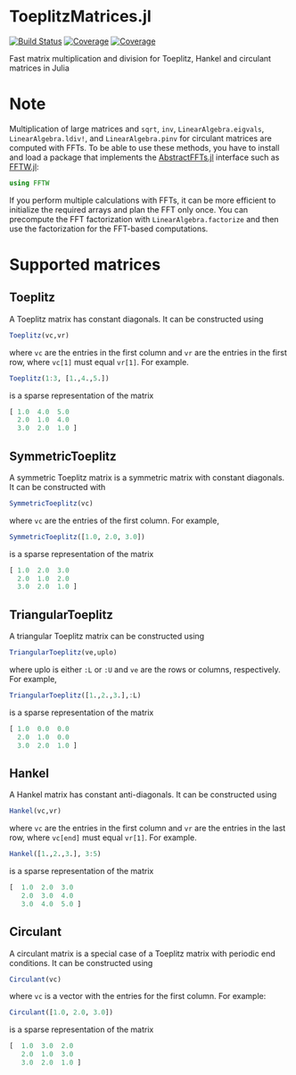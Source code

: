 ToeplitzMatrices.jl
===========

[![Build Status](https://github.com/JuliaMatrices/ToeplitzMatrices.jl/workflows/CI/badge.svg?branch=master)](https://github.com/JuliaMatrices/ToeplitzMatrices.jl/actions/workflows/CI.yml?query=branch%3Amaster)
[![Coverage](https://codecov.io/gh/JuliaMatrices/ToeplitzMatrices.jl/branch/master/graph/badge.svg)](https://codecov.io/gh/JuliaMatrices/ToeplitzMatrices.jl)
[![Coverage](https://coveralls.io/repos/github/JuliaMatrices/ToeplitzMatrices.jl/badge.svg?branch=master)](https://coveralls.io/github/JuliaMatrices/ToeplitzMatrices.jl?branch=master)

Fast matrix multiplication and division
for Toeplitz, Hankel and circulant matrices in Julia

# Note

Multiplication of large matrices and `sqrt`, `inv`, `LinearAlgebra.eigvals`,
`LinearAlgebra.ldiv!`, and `LinearAlgebra.pinv` for circulant matrices
are computed with FFTs.
To be able to use these methods, you have to install and load a package that implements
the [AbstractFFTs.jl](https://github.com/JuliaMath/AbstractFFTs.jl) interface such
as [FFTW.jl](https://github.com/JuliaMath/FFTW.jl):

```julia
using FFTW
```

If you perform multiple calculations with FFTs, it can be more efficient to
initialize the required arrays and plan the FFT only once. You can precompute
the FFT factorization with `LinearAlgebra.factorize` and then use the factorization
for the FFT-based computations.

# Supported matrices

## Toeplitz

A Toeplitz matrix has constant diagonals. It can be constructed using

```julia
Toeplitz(vc,vr)
```

where `vc` are the entries in the first column and `vr` are the entries in the first row, where `vc[1]` must equal `vr[1]`. For example.

```julia
Toeplitz(1:3, [1.,4.,5.])
```

is a sparse representation of the matrix

```julia
[ 1.0  4.0  5.0
  2.0  1.0  4.0
  3.0  2.0  1.0 ]
```

## SymmetricToeplitz

A symmetric Toeplitz matrix is a symmetric matrix with constant diagonals. It can be constructed with

```julia
SymmetricToeplitz(vc)
```

where `vc` are the entries of the first column. For example,

```julia
SymmetricToeplitz([1.0, 2.0, 3.0])
```

is a sparse representation of the matrix

```julia
[ 1.0  2.0  3.0
  2.0  1.0  2.0
  3.0  2.0  1.0 ]
```

## TriangularToeplitz

A triangular Toeplitz matrix can be constructed using

```julia
TriangularToeplitz(ve,uplo)
```

where uplo is either `:L` or `:U` and `ve` are the rows or columns, respectively.  For example,

```julia
TriangularToeplitz([1.,2.,3.],:L)
```

is a sparse representation of the matrix

```julia
[ 1.0  0.0  0.0
  2.0  1.0  0.0
  3.0  2.0  1.0 ]
```

## Hankel

A Hankel matrix has constant anti-diagonals.  It can be constructed using

```julia
Hankel(vc,vr)
```

where `vc` are the entries in the first column and `vr` are the entries in the last row, where `vc[end]` must equal `vr[1]`.  For example.

```julia
Hankel([1.,2.,3.], 3:5)
```

is a sparse representation of the matrix

```julia
[  1.0  2.0  3.0
   2.0  3.0  4.0
   3.0  4.0  5.0 ]
```

## Circulant

A circulant matrix is a special case of a Toeplitz matrix with periodic end conditions.
It can be constructed using

```julia
Circulant(vc)
```
where `vc` is a vector with the entries for the first column.
For example:
```julia
Circulant([1.0, 2.0, 3.0])
```
is a sparse representation of the matrix

```julia
[  1.0  3.0  2.0
   2.0  1.0  3.0
   3.0  2.0  1.0 ]
```
